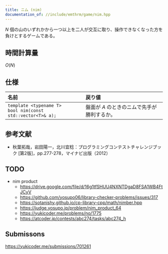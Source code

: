 ```yaml
---
title: ニム (nim)
documentation_of: //include/emthrm/game/nim.hpp
---
```


$N$ 個の山のいずれかから一つ以上を二人が交互に取り、操作できなくなった方を負けとするゲームである。


## 時間計算量

$O(N)$


## 仕様

|名前|戻り値|
|:--|:--|
|`template <typename T>`<br>`bool nim(const std::vector<T>& a);`|盤面が $A$ のときのニムで先手が勝利するか。|


## 参考文献

- 秋葉拓哉，岩田陽一，北川宜稔：プログラミングコンテストチャレンジブック \[第2版\]，pp.277-278，マイナビ出版（2012）


## TODO

- nim product
  - https://drive.google.com/file/d/16g1tfSHUU4NXNTDgaD8FSA1WB4FtJCyV
  - https://github.com/yosupo06/library-checker-problems/issues/317
  - https://sotanishy.github.io/cp-library-cpp/math/nimber.hpp
  - https://judge.yosupo.jp/problem/nim_product_64
  - https://yukicoder.me/problems/no/1775
  - https://atcoder.jp/contests/abc274/tasks/abc274_h


## Submissons

https://yukicoder.me/submissions/701261
